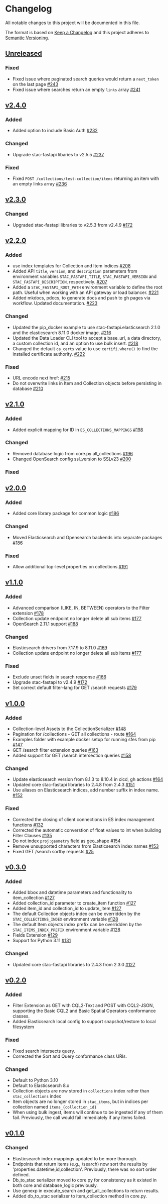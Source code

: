 # Changelog

All notable changes to this project will be documented in this file.

The format is based on [Keep a Changelog](http://keepachangelog.com/en/1.0.0/)
and this project adheres to [Semantic Versioning](http://semver.org/spec/v2.0.0.html).

## [Unreleased]

### Fixed

- Fixed issue where paginated search queries would return a `next_token` on the last page [#243](https://github.com/stac-utils/stac-fastapi-elasticsearch-opensearch/pull/243)
- Fixed issue where searches return an empty `links` array [#241](https://github.com/stac-utils/stac-fastapi-elasticsearch-opensearch/pull/241)

## [v2.4.0]

### Added

- Added option to include Basic Auth [#232](https://github.com/stac-utils/stac-fastapi-elasticsearch-opensearch/pull/232)

### Changed

- Upgrade stac-fastapi libaries to v2.5.5 [#237](https://github.com/stac-utils/stac-fastapi-elasticsearch-opensearch/pull/237)

### Fixed

- Fixed `POST /collections/test-collection/items` returning an item with an empty links array [#236](https://github.com/stac-utils/stac-fastapi-elasticsearch-opensearch/pull/236)

## [v2.3.0]

### Changed 

- Upgraded stac-fastapi libraries to v2.5.3 from v2.4.9 [#172](https://github.com/stac-utils/stac-fastapi-elasticsearch/pull/172)

## [v2.2.0]

### Added

- use index templates for Collection and Item indices [#208](https://github.com/stac-utils/stac-fastapi-elasticsearch-opensearch/discussions/208)
- Added API `title`, `version`, and `description` parameters from environment variables `STAC_FASTAPI_TITLE`, `STAC_FASTAPI_VERSION` and `STAC_FASTAPI_DESCRIPTION`, respectively. [#207](https://github.com/stac-utils/stac-fastapi-elasticsearch-opensearch/pull/207)
- Added a `STAC_FASTAPI_ROOT_PATH` environment variable to define the root path. Useful when working with an API gateway or load balancer. [#221](https://github.com/stac-utils/stac-fastapi-elasticsearch-opensearch/pull/221)
- Added mkdocs, pdocs, to generate docs and push to gh pages via workflow. Updated documentation. [#223](https://github.com/stac-utils/stac-fastapi-elasticsearch-opensearch/pull/223)

### Changed

- Updated the pip_docker example to use stac-fastapi.elasticsearch 2.1.0 and the elasticsearch 8.11.0 docker image. [#216](https://github.com/stac-utils/stac-fastapi-elasticsearch-opensearch/pull/216)
- Updated the Data Loader CLI tool to accept a base_url, a data directory, a custom collection id, and an option to use bulk insert. [#218](https://github.com/stac-utils/stac-fastapi-elasticsearch-opensearch/pull/218)
- Changed the default `ca_certs` value to use `certifi.where()` to find the installed certificate authority. [#222](https://github.com/stac-utils/stac-fastapi-elasticsearch-opensearch/pull/222)

### Fixed

- URL encode next href: [#215](https://github.com/stac-utils/stac-fastapi-elasticsearch-opensearch/issues/215)
- Do not overwrite links in Item and Collection objects before persisting in database [#210](https://github.com/stac-utils/stac-fastapi-elasticsearch-opensearch/issues/210)

## [v2.1.0]

### Added

- Added explicit mapping for ID in `ES_COLLECTIONS_MAPPINGS` [#198](https://github.com/stac-utils/stac-fastapi-elasticsearch-opensearch/pull/198)

### Changed

- Removed database logic from core.py all_collections [#196](https://github.com/stac-utils/stac-fastapi-elasticsearch-opensearch/pull/196)
- Changed OpenSearch config ssl_version to SSLv23 [#200](https://github.com/stac-utils/stac-fastapi-elasticsearch-opensearch/pull/200)

### Fixed

## [v2.0.0]

### Added

- Added core library package for common logic [#186](https://github.com/stac-utils/stac-fastapi-elasticsearch-opensearch/pull/186)

### Changed

- Moved Elasticsearch and Opensearch backends into separate packages [#186](https://github.com/stac-utils/stac-fastapi-elasticsearch-opensearch/pull/186)

### Fixed

- Allow additional top-level properties on collections [#191](https://github.com/stac-utils/stac-fastapi-elasticsearch-opensearch/pull/191)

## [v1.1.0]

### Added

- Advanced comparison (LIKE, IN, BETWEEN) operators to the Filter extension [#178](https://github.com/stac-utils/stac-fastapi-elasticsearch/pull/178)
- Collection update endpoint no longer delete all sub items [#177](https://github.com/stac-utils/stac-fastapi-elasticsearch/pull/177)
- OpenSearch 2.11.1 support [#188](https://github.com/stac-utils/stac-fastapi-elasticsearch/pull/188)

### Changed

- Elasticsearch drivers from 7.17.9 to 8.11.0 [#169](https://github.com/stac-utils/stac-fastapi-elasticsearch/pull/169)
- Collection update endpoint no longer delete all sub items [#177](https://github.com/stac-utils/stac-fastapi-elasticsearch/pull/177)

### Fixed

- Exclude unset fields in search response [#166](https://github.com/stac-utils/stac-fastapi-elasticsearch/issues/166)
- Upgrade stac-fastapi to v2.4.9 [#172](https://github.com/stac-utils/stac-fastapi-elasticsearch/pull/172)
- Set correct default filter-lang for GET /search requests [#179](https://github.com/stac-utils/stac-fastapi-elasticsearch/issues/179)

## [v1.0.0]

### Added

- Collection-level Assets to the CollectionSerializer [#148](https://github.com/stac-utils/stac-fastapi-elasticsearch/issues/148)
- Pagination for /collections - GET all collections - route [#164](https://github.com/stac-utils/stac-fastapi-elasticsearch/pull/164)
- Examples folder with example docker setup for running sfes from pip [#147](https://github.com/stac-utils/stac-fastapi-elasticsearch/pull/147)
- GET /search filter extension queries [#163](https://github.com/stac-utils/stac-fastapi-elasticsearch/pull/163)
- Added support for GET /search intersection queries [#158](https://github.com/stac-utils/stac-fastapi-elasticsearch/issues/158)

### Changed

- Update elasticsearch version from 8.1.3 to 8.10.4 in cicd, gh actions [#164](https://github.com/stac-utils/stac-fastapi-elasticsearch/pull/164)
- Updated core stac-fastapi libraries to 2.4.8 from 2.4.3 [#151](https://github.com/stac-utils/stac-fastapi-elasticsearch/pull/151)
- Use aliases on Elasticsearch indices, add number suffix in index name. [#152](https://github.com/stac-utils/stac-fastapi-elasticsearch/pull/152)

### Fixed

- Corrected the closing of client connections in ES index management functions [#132](https://github.com/stac-utils/stac-fastapi-elasticsearch/issues/132)
- Corrected the automatic converstion of float values to int when building Filter Clauses [#135](https://github.com/stac-utils/stac-fastapi-elasticsearch/issues/135)
- Do not index `proj:geometry` field as geo_shape [#154](https://github.com/stac-utils/stac-fastapi-elasticsearch/issues/154)
- Remove unsupported characters from Elasticsearch index names [#153](https://github.com/stac-utils/stac-fastapi-elasticsearch/issues/153)
- Fixed GET /search sortby requests [#25](https://github.com/stac-utils/stac-fastapi-elasticsearch/issues/25)


## [v0.3.0]

### Added

- Added bbox and datetime parameters and functionality to item_collection [#127](https://github.com/stac-utils/stac-fastapi-elasticsearch/pull/127)
- Added collection_id parameter to create_item function [#127](https://github.com/stac-utils/stac-fastapi-elasticsearch/pull/127)
- Added item_id and collection_id to update_item [#127](https://github.com/stac-utils/stac-fastapi-elasticsearch/pull/127)
- The default Collection objects index can be overridden by the `STAC_COLLECTIONS_INDEX` environment variable [#128](https://github.com/stac-utils/stac-fastapi-elasticsearch/pull/128)
- The default Item objects index prefix can be overridden by the `STAC_ITEMS_INDEX_PREFIX` environment variable [#128](https://github.com/stac-utils/stac-fastapi-elasticsearch/pull/128)
- Fields Extension [#129](https://github.com/stac-utils/stac-fastapi-elasticsearch/pull/129)
- Support for Python 3.11 [#131](https://github.com/stac-utils/stac-fastapi-elasticsearch/pull/131)

### Changed

- Updated core stac-fastapi libraries to 2.4.3 from 2.3.0 [#127](https://github.com/stac-utils/stac-fastapi-elasticsearch/pull/127)


## [v0.2.0]

### Added

- Filter Extension as GET with CQL2-Text and POST with CQL2-JSON,
  supporting the Basic CQL2 and Basic Spatial Operators conformance classes.
- Added Elasticsearch local config to support snapshot/restore to local filesystem

### Fixed

- Fixed search intersects query.
- Corrected the Sort and Query conformance class URIs.

### Changed

- Default to Python 3.10
- Default to Elasticsearch 8.x
- Collection objects are now stored in `collections` index rather than `stac_collections` index
- Item objects are no longer stored in `stac_items`, but in indices per collection named `items_{collection_id}`
- When using bulk ingest, items will continue to be ingested if any of them fail. Previously, the call would fail
  immediately if any items failed.


## [v0.1.0]

### Changed

- Elasticsearch index mappings updated to be more thorough.
- Endpoints that return items (e.g., /search) now sort the results by 'properties.datetime,id,collection'.
  Previously, there was no sort order defined.
- Db_to_stac serializer moved to core.py for consistency as it existed in both core and database_logic previously.
- Use genexp in execute_search and get_all_collections to return results.
- Added db_to_stac serializer to item_collection method in core.py.


[Unreleased]: <https://github.com/stac-utils/stac-fastapi-elasticsearch/tree/v2.4.0...main>
[v2.4.0]: <https://github.com/stac-utils/stac-fastapi-elasticsearch/tree/v2.3.0...v2.4.0>
[v2.3.0]: <https://github.com/stac-utils/stac-fastapi-elasticsearch/tree/v2.2.0...v2.3.0>
[v2.2.0]: <https://github.com/stac-utils/stac-fastapi-elasticsearch/tree/v2.1.0...v2.2.0>
[v2.1.0]: <https://github.com/stac-utils/stac-fastapi-elasticsearch/tree/v2.0.0...v2.1.0>
[v2.0.0]: <https://github.com/stac-utils/stac-fastapi-elasticsearch/tree/v1.1.0...v2.0.0>
[v1.1.0]: <https://github.com/stac-utils/stac-fastapi-elasticsearch/tree/v1.0.0...v1.1.0>
[v1.0.0]: <https://github.com/stac-utils/stac-fastapi-elasticsearch/tree/v0.3.0...v1.0.0>
[v0.3.0]: <https://github.com/stac-utils/stac-fastapi-elasticsearch/tree/v0.2.0...v0.3.0>
[v0.2.0]: <https://github.com/stac-utils/stac-fastapi-elasticsearch/tree/v0.1.0...v0.2.0>
[v0.1.0]: <https://github.com/stac-utils/stac-fastapi-elasticsearch/tree/v0.1.0>